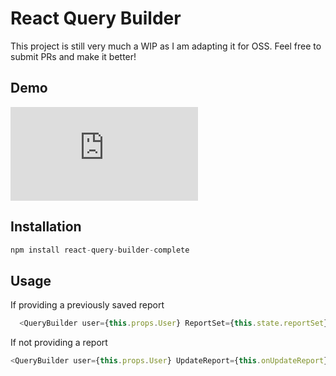 # React Query Builder

This project is still very much a WIP as I am adapting it for OSS. Feel free to submit PRs and make it better!

## Demo

<iframe src="https://azayzel.github.io/react-query-builder-demo" frameborder="0" allowfullscreen="true"> </iframe>


## Installation

```js
npm install react-query-builder-complete
```

## Usage

 If providing a previously saved report

```js
  <QueryBuilder user={this.props.User} ReportSet={this.state.reportSet} UpdateReport={this.onUpdateReport} />
```

If not providing a report

```js
<QueryBuilder user={this.props.User} UpdateReport={this.onUpdateReport}/>
```
